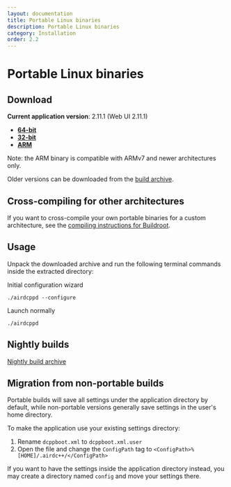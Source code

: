 ```yaml
---
layout: documentation
title: Portable Linux binaries
description: Portable Linux binaries
category: Installation
order: 2.2
---
```


# Portable Linux binaries

## Download

**Current application version**: 2.11.1 (Web UI 2.11.1)

- **[64-bit](https://web-builds.airdcpp.net/stable/airdcpp_2.11.1_webui-2.11.1_64-bit_portable.tar.gz)**
- **[32-bit](https://web-builds.airdcpp.net/stable/airdcpp_2.11.1_webui-2.11.1_32-bit_portable.tar.gz)**
- **[ARM](https://web-builds.airdcpp.net/stable/airdcpp_2.11.1_webui-2.11.1_armhf_portable.tar.gz)**

Note: the ARM binary is compatible with ARMv7 and newer architectures only.

Older versions can be downloaded from the [build archive](http://web-builds.airdcpp.net/stable/).

## Cross-compiling for other architectures

If you want to cross-compile your own portable binaries for a custom architecture, see the [compiling instructions for Buildroot](https://github.com/airdcpp-web/airdcpp-webclient/tree/master/buildroot).


## Usage

Unpack the downloaded archive and run the following terminal commands inside the extracted directory:

Initial configuration wizard

`./airdcppd --configure`

Launch normally

`./airdcppd`


## Nightly builds

[Nightly build archive](https://web-builds.airdcpp.net/develop/)


## Migration from non-portable builds

Portable builds will save all settings under the application directory by default, while non-portable versions generally save settings in the user's home directory.

To make the application use your existing settings directory:

1. Rename `dcppboot.xml` to `dcppboot.xml.user`
2. Open the file and change the `ConfigPath` tag to `<ConfigPath>%[HOME]/.airdc++/</ConfigPath>`

If you want to have the settings inside the application directory instead, you may create a directory named `config` and move your settings there.
